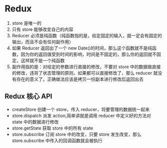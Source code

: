 # Redux

1. store 是唯一的
2. 只有 store 能够改变自己的内容
3. Reducer 必须是纯函数（纯函数指的是，给定固定的输入，就一定会有固定的输出，而且不会有任何副作用）
4. 如果 Reducer 返回出了一个 new Date()的时间，那么这个函数就不是纯函数，因为你的返回值受到时间的影响，时间是不固定的，那么你的返回就不固定，这样就不是一个纯函数
5. 副作用指的是：对给定的参数进行直接的修改，不要对 store 中的数据做直接的修改，违背了状态管理的原则，如果都可以直接修改了，那么 reducer 就没有存在的意义了。正确做法应该是拷贝一份副本进行修改后返回出去

## Redux 核心 API

- createStore 创建一个 store，传入 reducer，将要管理的数据统一起来
- store.dispatch 派发 action,简单讲就是调用 reducer 中定义好的方法对 state 中的数据进行修改
- store.getState 获取 store 中的所有 state
- store.subscribe 订阅 store 中的改变，只要 store 发生改变，那么 store.subscribe 中传入的回调函数就会被执行
